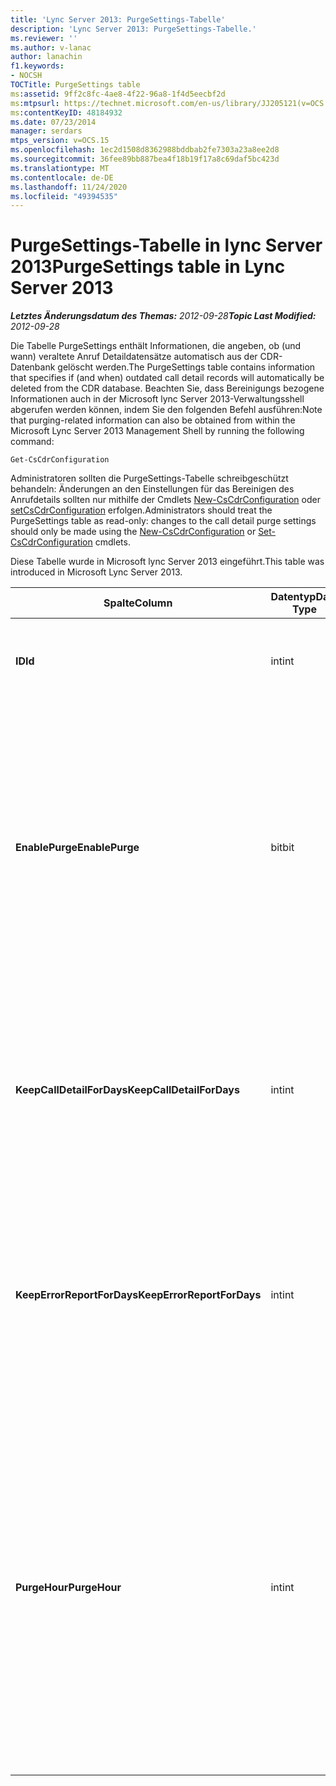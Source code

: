 ```yaml
---
title: 'Lync Server 2013: PurgeSettings-Tabelle'
description: 'Lync Server 2013: PurgeSettings-Tabelle.'
ms.reviewer: ''
ms.author: v-lanac
author: lanachin
f1.keywords:
- NOCSH
TOCTitle: PurgeSettings table
ms:assetid: 9ff2c8fc-4ae8-4f22-96a8-1f4d5eecbf2d
ms:mtpsurl: https://technet.microsoft.com/en-us/library/JJ205121(v=OCS.15)
ms:contentKeyID: 48184932
ms.date: 07/23/2014
manager: serdars
mtps_version: v=OCS.15
ms.openlocfilehash: 1ec2d1508d8362988bddbab2fe7303a23a8ee2d8
ms.sourcegitcommit: 36fee89bb887bea4f18b19f17a8c69daf5bc423d
ms.translationtype: MT
ms.contentlocale: de-DE
ms.lasthandoff: 11/24/2020
ms.locfileid: "49394535"
---
```

# <a name="purgesettings-table-in-lync-server-2013"></a><span data-ttu-id="075d8-103">PurgeSettings-Tabelle in lync Server 2013</span><span class="sxs-lookup"><span data-stu-id="075d8-103">PurgeSettings table in Lync Server 2013</span></span>

<div data-xmlns="http://www.w3.org/1999/xhtml">

<div class="topic" data-xmlns="http://www.w3.org/1999/xhtml" data-msxsl="urn:schemas-microsoft-com:xslt" data-cs="https://msdn.microsoft.com/">

<div data-asp="https://msdn2.microsoft.com/asp">



</div>

<div id="mainSection">

<div id="mainBody"><span data-ttu-id="075d8-104">

<span> </span></span><span class="sxs-lookup"><span data-stu-id="075d8-104">

<span> </span></span></span>

<span data-ttu-id="075d8-105">_**Letztes Änderungsdatum des Themas:** 2012-09-28_</span><span class="sxs-lookup"><span data-stu-id="075d8-105">_**Topic Last Modified:** 2012-09-28_</span></span>

<span data-ttu-id="075d8-106">Die Tabelle PurgeSettings enthält Informationen, die angeben, ob (und wann) veraltete Anruf Detaildatensätze automatisch aus der CDR-Datenbank gelöscht werden.</span><span class="sxs-lookup"><span data-stu-id="075d8-106">The PurgeSettings table contains information that specifies if (and when) outdated call detail records will automatically be deleted from the CDR database.</span></span> <span data-ttu-id="075d8-107">Beachten Sie, dass Bereinigungs bezogene Informationen auch in der Microsoft lync Server 2013-Verwaltungsshell abgerufen werden können, indem Sie den folgenden Befehl ausführen:</span><span class="sxs-lookup"><span data-stu-id="075d8-107">Note that purging-related information can also be obtained from within the Microsoft Lync Server 2013 Management Shell by running the following command:</span></span>

    Get-CsCdrConfiguration

<span data-ttu-id="075d8-108">Administratoren sollten die PurgeSettings-Tabelle schreibgeschützt behandeln: Änderungen an den Einstellungen für das Bereinigen des Anrufdetails sollten nur mithilfe der Cmdlets [New-CsCdrConfiguration](https://docs.microsoft.com/powershell/module/skype/New-CsCdrConfiguration) oder [setCsCdrConfiguration](https://docs.microsoft.com/powershell/module/skype/Set-CsCdrConfiguration) erfolgen.</span><span class="sxs-lookup"><span data-stu-id="075d8-108">Administrators should treat the PurgeSettings table as read-only: changes to the call detail purge settings should only be made using the [New-CsCdrConfiguration](https://docs.microsoft.com/powershell/module/skype/New-CsCdrConfiguration) or [Set-CsCdrConfiguration](https://docs.microsoft.com/powershell/module/skype/Set-CsCdrConfiguration) cmdlets.</span></span>

<span data-ttu-id="075d8-109">Diese Tabelle wurde in Microsoft lync Server 2013 eingeführt.</span><span class="sxs-lookup"><span data-stu-id="075d8-109">This table was introduced in Microsoft Lync Server 2013.</span></span>


<table>
<colgroup>
<col style="width: 25%" />
<col style="width: 25%" />
<col style="width: 25%" />
<col style="width: 25%" />
</colgroup>
<thead>
<tr class="header">
<th><span data-ttu-id="075d8-110">Spalte</span><span class="sxs-lookup"><span data-stu-id="075d8-110">Column</span></span></th>
<th><span data-ttu-id="075d8-111">Datentyp</span><span class="sxs-lookup"><span data-stu-id="075d8-111">Data Type</span></span></th>
<th><span data-ttu-id="075d8-112">Schlüssel/Index</span><span class="sxs-lookup"><span data-stu-id="075d8-112">Key/Index</span></span></th>
<th><span data-ttu-id="075d8-113">Details</span><span class="sxs-lookup"><span data-stu-id="075d8-113">Details</span></span></th>
</tr>
</thead>
<tbody>
<tr class="odd">
<td><p><span data-ttu-id="075d8-114"><strong>ID</strong></span><span class="sxs-lookup"><span data-stu-id="075d8-114"><strong>Id</strong></span></span></p></td>
<td><p><span data-ttu-id="075d8-115">int</span><span class="sxs-lookup"><span data-stu-id="075d8-115">int</span></span></p></td>
<td><p><span data-ttu-id="075d8-116">Primary</span><span class="sxs-lookup"><span data-stu-id="075d8-116">Primary</span></span></p></td>
<td><p><span data-ttu-id="075d8-117">Eindeutiger Bezeichner für die Sammlung von CDR-Bereinigungseinstellungen.</span><span class="sxs-lookup"><span data-stu-id="075d8-117">Unique identifier for the collection of CDR purge settings.</span></span></p></td>
</tr>
<tr class="even">
<td><p><span data-ttu-id="075d8-118"><strong>EnablePurge</strong></span><span class="sxs-lookup"><span data-stu-id="075d8-118"><strong>EnablePurge</strong></span></span></p></td>
<td><p><span data-ttu-id="075d8-119">bit</span><span class="sxs-lookup"><span data-stu-id="075d8-119">bit</span></span></p></td>
<td></td>
<td><p><span data-ttu-id="075d8-120">Bei Festlegung auf true (1) bereinigen Microsoft lync Server 2013 in regelmäßigen Abständen veraltete Datensätze aus der CDR-Datenbank.</span><span class="sxs-lookup"><span data-stu-id="075d8-120">When set to True (1) Microsoft Lync Server 2013 will periodically purge outdated records from the CDR database.</span></span> <span data-ttu-id="075d8-121">Das Bereinigen erfolgt täglich im Wälzer, der durch die Einstellung PurgeHour angegeben wird.</span><span class="sxs-lookup"><span data-stu-id="075d8-121">Purging will take place each day at the tome specified by the PurgeHour setting.</span></span> <span data-ttu-id="075d8-122">Bei Festlegung auf "false" (0) werden Datensätze nicht automatisch aus der Datenbank bereinigt.</span><span class="sxs-lookup"><span data-stu-id="075d8-122">If set to False (0) then records will not be automatically purged from the database.</span></span> <span data-ttu-id="075d8-123">Der Standardwert lautet „True“.</span><span class="sxs-lookup"><span data-stu-id="075d8-123">The default value is True.</span></span></p></td>
</tr>
<tr class="odd">
<td><p><span data-ttu-id="075d8-124"><strong>KeepCallDetailForDays</strong></span><span class="sxs-lookup"><span data-stu-id="075d8-124"><strong>KeepCallDetailForDays</strong></span></span></p></td>
<td><p><span data-ttu-id="075d8-125">int</span><span class="sxs-lookup"><span data-stu-id="075d8-125">int</span></span></p></td>
<td></td>
<td><p><span data-ttu-id="075d8-126">Gibt das Alter von CDR-Einträgen (in Tagen) an, die aus der Datenbank gelöscht werden: Wenn die Bereinigung aktiviert ist, werden CdR-Einträge, die älter als dieser Wert sind, aus der Datenbank entfernt.</span><span class="sxs-lookup"><span data-stu-id="075d8-126">Specifies the age of CDR records (in days) that will be purged from the database: if purging is enabled, CDR records older than this value will be removed from the database.</span></span> <span data-ttu-id="075d8-127">Der Standardwert ist 60 Tage.</span><span class="sxs-lookup"><span data-stu-id="075d8-127">The default value is 60 days.</span></span></p></td>
</tr>
<tr class="even">
<td><p><span data-ttu-id="075d8-128"><strong>KeepErrorReportForDays</strong></span><span class="sxs-lookup"><span data-stu-id="075d8-128"><strong>KeepErrorReportForDays</strong></span></span></p></td>
<td><p><span data-ttu-id="075d8-129">int</span><span class="sxs-lookup"><span data-stu-id="075d8-129">int</span></span></p></td>
<td></td>
<td><p><span data-ttu-id="075d8-130">Gibt das Alter von Fehlerberichts Einträgen (in Tagen) an, die aus der Datenbank gelöscht werden: Wenn die Bereinigung aktiviert ist, werden Fehlerberichts Einträge, die älter als dieser Wert sind, aus der Datenbank entfernt.</span><span class="sxs-lookup"><span data-stu-id="075d8-130">Specifies the age of error report records (in days) that will be purged from the database: if purging is enabled, error report records older than this value will be removed from the database.</span></span> <span data-ttu-id="075d8-131">Der Standardwert ist 60 Tage.</span><span class="sxs-lookup"><span data-stu-id="075d8-131">The default value is 60 days.</span></span></p></td>
</tr>
<tr class="odd">
<td><p><span data-ttu-id="075d8-132"><strong>PurgeHour</strong></span><span class="sxs-lookup"><span data-stu-id="075d8-132"><strong>PurgeHour</strong></span></span></p></td>
<td><p><span data-ttu-id="075d8-133">int</span><span class="sxs-lookup"><span data-stu-id="075d8-133">int</span></span></p></td>
<td></td>
<td><p><span data-ttu-id="075d8-134">Gibt die lokale Tageszeit an, zu der eine Datenbankbereinigung durchgeführt wird.</span><span class="sxs-lookup"><span data-stu-id="075d8-134">Specifies the local time of day when database purging will take place.</span></span> <span data-ttu-id="075d8-135">Die Uhrzeit wird im 24-Stunden-Format angegeben, wobei Mitternacht (12:00 AM) durch 0 und 11:00 PM durch 23 dargestellt wird.</span><span class="sxs-lookup"><span data-stu-id="075d8-135">The time of day is specified using a 24-hour clock, with 0 representing midnight (12:00 AM) and 23 representing 11:00 PM.</span></span> <span data-ttu-id="075d8-136">Beachten Sie, dass Sie nur die Stunde des Tages angeben können: der Wert 10 (mit der Angabe von 10:00 Uhr) ist zulässig, aber der Wert 10:30 von 10,5 (mit der Angabe 10:30 Uhr) ist nicht zulässig.</span><span class="sxs-lookup"><span data-stu-id="075d8-136">Note that you can only specify the hour of the day: a value of 10 (indicating 10:00 AM) is allowed, but a value of 10:30 of 10.5 (indicating 10:30 AM) is not allowed.</span></span> <span data-ttu-id="075d8-137">Der Standardwert lautet 2 (2:00 Uhr).</span><span class="sxs-lookup"><span data-stu-id="075d8-137">The default value is 2 (2:00 AM).</span></span></p></td>
</tr>
</tbody>
</table><span data-ttu-id="075d8-138">


</div>

<span> </span>

</div>

</div>

</span><span class="sxs-lookup"><span data-stu-id="075d8-138">


</div>

<span> </span>

</div>

</div>

</span></span></div>

